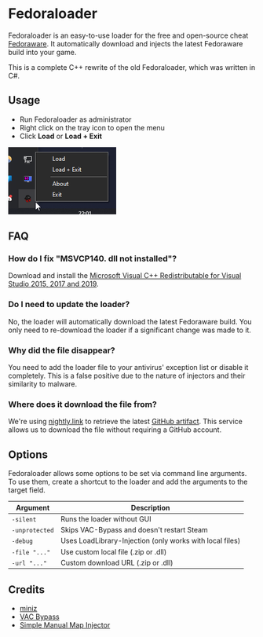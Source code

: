 # Fedoraloader

Fedoraloader is an easy-to-use loader for the free and open-source cheat [Fedoraware](https://github.com/Fedoraware/Fedoraware).
It automatically download and injects the latest Fedoraware build into your game.

This is a complete C++ rewrite of the old Fedoraloader, which was written in C#.

## Usage

- Run Fedoraloader as administrator
- Right click on the tray icon to open the menu
- Click **Load** or **Load + Exit**

![](.github/assets/Preview.png)

## FAQ

### How do I fix "MSVCP140. dll not installed"?

Download and install the [Microsoft Visual C++ Redistributable for Visual Studio 2015, 2017 and 2019](https://aka.ms/vs/17/release/vc_redist.x86.exe).

### Do I need to update the loader?

No, the loader will automatically download the latest Fedoraware build.
You only need to re-download the loader if a significant change was made to it.

### Why did the file disappear?

You need to add the loader file to your antivirus' exception list or disable it completely.
This is a false positive due to the nature of injectors and their similarity to malware.

### Where does it download the file from?

We're using [nightly.link](https://nightly.link/) to retrieve the latest [GitHub artifact](https://github.com/Fedoraware/Fedoraware/actions).
This service allows us to download the file without requiring a GitHub account.

## Options

Fedoraloader allows some options to be set via command line arguments.
To use them, create a shortcut to the loader and add the arguments to the target field.

| Argument | Description |
| --- | --- |
| `-silent` | Runs the loader without GUI |
| `-unprotected` | Skips VAC-Bypass and doesn't restart Steam |
| `-debug` | Uses LoadLibrary-Injection (only works with local files) |
| `-file "..."` | Use custom local file (.zip or .dll) |
| `-url "..."` | Custom download URL (.zip or .dll) |

## Credits

- [miniz](https://github.com/richgel999/miniz)
- [VAC Bypass](https://github.com/danielkrupinski/VAC-Bypass)
- [Simple Manual Map Injector](https://github.com/TheCruZ/Simple-Manual-Map-Injector)
